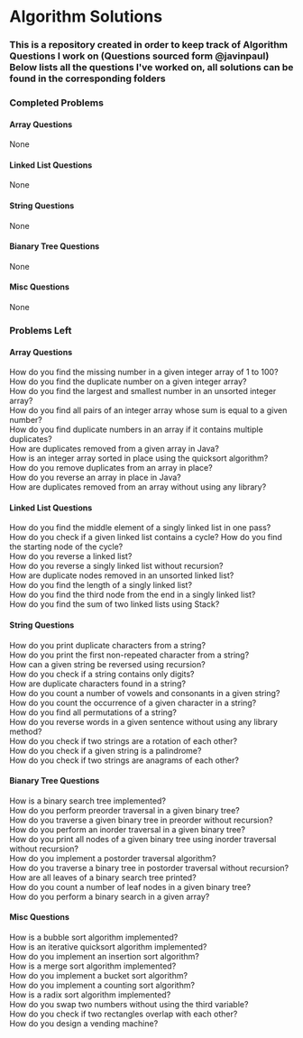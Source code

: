# Algorithm Solutions
### This is a repository created in order to keep track of Algorithm Questions I work on (Questions sourced form @javinpaul) Below lists all the questions I've worked on, all solutions can be found in the corresponding folders

### Completed Problems
#### Array Questions
None
#### Linked List Questions
None
#### String Questions
None
#### Bianary Tree Questions
None
#### Misc Questions
None

### Problems Left
#### Array Questions
How do you find the missing number in a given integer array of 1 to 100?<br>
How do you find the duplicate number on a given integer array?<br>
How do you find the largest and smallest number in an unsorted integer array?<br>
How do you find all pairs of an integer array whose sum is equal to a given number?<br>
How do you find duplicate numbers in an array if it contains multiple duplicates?<br>
How are duplicates removed from a given array in Java?<br>
How is an integer array sorted in place using the quicksort algorithm?<br>
How do you remove duplicates from an array in place?<br>
How do you reverse an array in place in Java?<br>
How are duplicates removed from an array without using any library?

#### Linked List Questions
How do you find the middle element of a singly linked list in one pass?<br>
How do you check if a given linked list contains a cycle? How do you find the starting node of the cycle?<br>
How do you reverse a linked list?<br>
How do you reverse a singly linked list without recursion?<br>
How are duplicate nodes removed in an unsorted linked list?<br>
How do you find the length of a singly linked list?<br>
How do you find the third node from the end in a singly linked list?<br>
How do you find the sum of two linked lists using Stack?

#### String Questions
How do you print duplicate characters from a string? <br>
How do you print the first non-repeated character from a string? <br>
How can a given string be reversed using recursion? <br>
How do you check if a string contains only digits? <br>
How are duplicate characters found in a string? <br>
How do you count a number of vowels and consonants in a given string? <br>
How do you count the occurrence of a given character in a string? <br>
How do you find all permutations of a string? <br>
How do you reverse words in a given sentence without using any library method?<br>
How do you check if two strings are a rotation of each other?<br>
How do you check if a given string is a palindrome?<br>
How do you check if two strings are anagrams of each other? 

#### Bianary Tree Questions
How is a binary search tree implemented? <br>
How do you perform preorder traversal in a given binary tree? <br>
How do you traverse a given binary tree in preorder without recursion? <br>
How do you perform an inorder traversal in a given binary tree? <br>
How do you print all nodes of a given binary tree using inorder traversal without recursion? <br>
How do you implement a postorder traversal algorithm?<br>
How do you traverse a binary tree in postorder traversal without recursion? <br>
How are all leaves of a binary search tree printed? <br>
How do you count a number of leaf nodes in a given binary tree? <br>
How do you perform a binary search in a given array? <br>

#### Misc Questions
How is a bubble sort algorithm implemented? <br>
How is an iterative quicksort algorithm implemented?<br>
How do you implement an insertion sort algorithm?<br>
How is a merge sort algorithm implemented? <br>
How do you implement a bucket sort algorithm?<br>
How do you implement a counting sort algorithm?<br>
How is a radix sort algorithm implemented?<br>
How do you swap two numbers without using the third variable?<br>
How do you check if two rectangles overlap with each other?<br>
How do you design a vending machine?<br>
